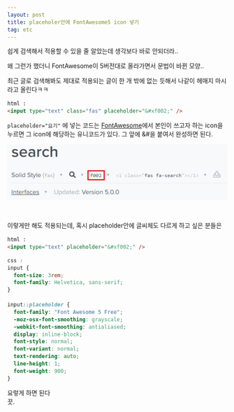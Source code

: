 ```yaml
---
layout: post
title: placeholer안에 FontAwesome5 icon 넣기
tag: etc
---
```


쉽게 검색해서 적용할 수 있을 줄 알았는데 생각보다 바로 안되더라..  

왜 그런가 했더니 FontAwesome이 5버전대로 올라가면서 문법이 바뀐 모양..

최근 글로 검색해봐도 제대로 적용되는 글이 한 개 밖에 없는 듯해서 나같이 헤매지 마시라고 올린다ㅋㅋ


```html
html :
<input type="text" class="fas" placeholder="&#xf002;" />
```
`placeholder="요기"` 에 넣는 코드는 <a href="https://fontawesome.com/icons?d=gallery" target="_sub">FontAwesome</a>에서 본인이 쓰고자 하는 icon을 누르면 그 icon에 해당하는 유니코드가 있다. 그 앞에 &#을 붙여서 완성하면 된다.

![search](/public/img/fa-search.png)


<br>  

이렇게만 해도 적용되는데, 혹시 placeholder안에 글씨체도 다르게 하고 싶은 분들은
```html
html :
<input type="text" placeholder="&#xf002;" />
```
```css
css :
input {
  font-size: 3rem;
  font-family: Helvetica, sans-serif;
}

input::placeholder {
  font-family: "Font Awesome 5 Free";
  -moz-osx-font-smoothing: grayscale;
  -webkit-font-smoothing: antialiased;
  display: inline-block;
  font-style: normal;
  font-variant: normal;
  text-rendering: auto;
  line-height: 1;
  font-weight: 900;
}
```
요렇게 하면 된다  
끗.